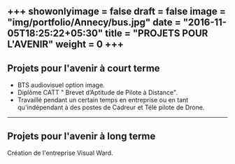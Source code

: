 +++
showonlyimage = false
draft = false
image = "img/portfolio/Annecy/bus.jpg"
date = "2016-11-05T18:25:22+05:30"
title = "PROJETS POUR L'AVENIR"
weight = 0
+++
---
Projets pour l'avenir à court terme
---

- BTS audiovisuel option image.
- Diplôme CATT " Brevet d’Aptitude de Pilote à Distance".
- Travaillé pendant un certain temps en entreprise ou en tant qu'indépendant à des postes de Cadreur et Télé pilote de Drone.

---
Projets pour l'avenir à long terme
---

Création de l'entreprise Visual Ward. 
